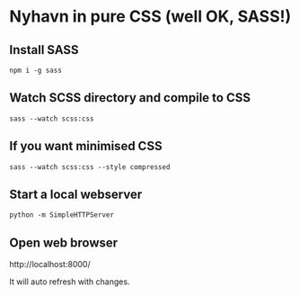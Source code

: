 # Nyhavn in pure CSS (well OK, SASS!)

## Install SASS

    npm i -g sass

## Watch SCSS directory and compile to CSS

    sass --watch scss:css

## If you want minimised CSS

    sass --watch scss:css --style compressed

## Start a local webserver

    python -m SimpleHTTPServer

## Open web browser

http://localhost:8000/

It will auto refresh with changes.

